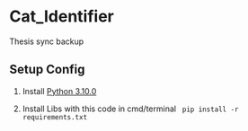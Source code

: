 # Cat_Identifier

Thesis sync backup

## Setup Config

1. Install [Python 3.10.0](https://www.python.org/downloads/release/python-3100/)

2. Install Libs with this code in cmd/terminal ```  pip install -r requirements.txt  ```
